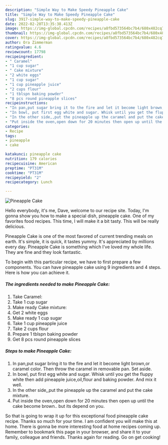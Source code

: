 ```yaml
---
description: "Simple Way to Make Speedy Pineapple Cake"
title: "Simple Way to Make Speedy Pineapple Cake"
slug: 3917-simple-way-to-make-speedy-pineapple-cake
date: 2022-02-28T13:35:38.413Z
image: https://img-global.cpcdn.com/recipes/a8fbd573564bc7b4/680x482cq70/pineapple-cake-recipe-main-photo.jpg
thumbnail: https://img-global.cpcdn.com/recipes/a8fbd573564bc7b4/680x482cq70/pineapple-cake-recipe-main-photo.jpg
cover: https://img-global.cpcdn.com/recipes/a8fbd573564bc7b4/680x482cq70/pineapple-cake-recipe-main-photo.jpg
author: Ora Zimmerman
ratingvalue: 4.6
reviewcount: 17798
recipeingredient:
- " Caramel"
- "1 cup sugar"
- " Cake mixture"
- "2 white eggs"
- "1 cup sugar"
- "1 cup pineapple juice"
- "2 cups flour"
- "1 tblspn baking powder"
- "8 pcs round pineapple slices"
recipeinstructions:
- "In pan,put sugar bring it to the fire and let it become light brown,or caramel color. Then throw the caramel in removable pan. Set aside."
- "In bowl, put first egg white and sugar. Whisk until you get the fluppy white then add pineapple juice,oil,flour and baking powder. And mix it well."
- "In the other side,,put the pineapple up the caramel and put the cake mixture."
- "Put inside the oven,open down for 20 minutes then open up until the cake become brown.. but its depend on you."
categories:
- Recipe
tags:
- pineapple
- cake

katakunci: pineapple cake 
nutrition: 179 calories
recipecuisine: American
preptime: "PT31M"
cooktime: "PT31M"
recipeyield: "2"
recipecategory: Lunch

---
```



![Pineapple Cake](https://img-global.cpcdn.com/recipes/a8fbd573564bc7b4/680x482cq70/pineapple-cake-recipe-main-photo.jpg)

Hello everybody, it's me, Dave, welcome to our recipe site. Today, I'm gonna show you how to make a special dish, pineapple cake. One of my favorites food recipes. This time, I will make it a bit tasty. This will be really delicious.



Pineapple Cake is one of the most favored of current trending meals on earth. It's simple, it is quick, it tastes yummy. It's appreciated by millions every day. Pineapple Cake is something which I've loved my whole life. They are fine and they look fantastic.


To begin with this particular recipe, we have to first prepare a few components. You can have pineapple cake using 9 ingredients and 4 steps. Here is how you can achieve it.

<!--inarticleads1-->

##### The ingredients needed to make Pineapple Cake:

1. Take  Caramel:
1. Take 1 cup sugar
1. Make ready  Cake mixture:
1. Get 2 white eggs
1. Make ready 1 cup sugar
1. Take 1 cup pineapple juice
1. Take 2 cups flour
1. Prepare 1 tblspn baking powder
1. Get 8 pcs round pineapple slices




<!--inarticleads2-->

##### Steps to make Pineapple Cake:

1. In pan,put sugar bring it to the fire and let it become light brown,or caramel color. Then throw the caramel in removable pan. Set aside.
1. In bowl, put first egg white and sugar. Whisk until you get the fluppy white then add pineapple juice,oil,flour and baking powder. And mix it well.
1. In the other side,,put the pineapple up the caramel and put the cake mixture.
1. Put inside the oven,open down for 20 minutes then open up until the cake become brown.. but its depend on you.




So that is going to wrap it up for this exceptional food pineapple cake recipe. Thanks so much for your time. I am confident you will make this at home. There is gonna be more interesting food at home recipes coming up. Remember to bookmark this page in your browser, and share it to your family, colleague and friends. Thanks again for reading. Go on get cooking!
